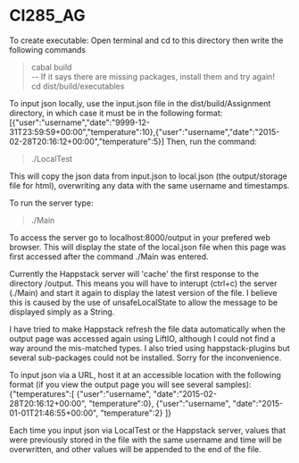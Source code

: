 # CI285_AG
To create executable:
Open terminal and cd to this directory then write the following commands
> cabal build <br>
-- If it says there are missing packages, install them and try again! <br>
> cd dist/build/executables

To input json locally, use the input.json file in the dist/build/Assignment
directory, in which case it must be in the following format:
[{"user":"username","date":"9999-12-31T23:59:59+00:00","temperature":10},{"user":"username","date":"2015-02-28T20:16:12+00:00","temperature":5}]
Then, run the command:
> ./LocalTest

This will copy the json data from input.json to local.json (the output/storage
file for html), overwriting any data with the same username and timestamps.

To run the server type:
> ./Main

To access the server go to localhost:8000/output in your prefered web browser.
This will display the state of the local.json file when this page was first 
accessed after the command ./Main was entered.

Currently the Happstack server will 'cache' the first response to the directory
/output. This means you will have to interupt (ctrl+c) the server (./Main) 
and start it again to display the latest version of the file. I believe
this is caused by the use of unsafeLocalState to allow the message to be
displayed simply as a String.

I have tried to make Happstack refresh the file data automatically when 
the output page was accessed again using LiftIO, although I could not 
find a way around the mis-matched types. I also tried using 
happstack-plugins but several sub-packages could not be installed.
Sorry for the inconvenience.

To input json via a URL, host it at an accessible location with the
following format (if you view the output page you will see several samples):
{"temperatures":[
	{"user":"username", "date":"2015-02-28T20:16:12+00:00", "temperature":0},
	{"user":"username", "date":"2015-01-01T21:46:55+00:00", "temperature":2}
]}

Each time you input json via LocalTest or the Happstack server, values that
were previously stored in the file with the same username and time will 
be overwritten, and other values will be appended to the end of the file.
